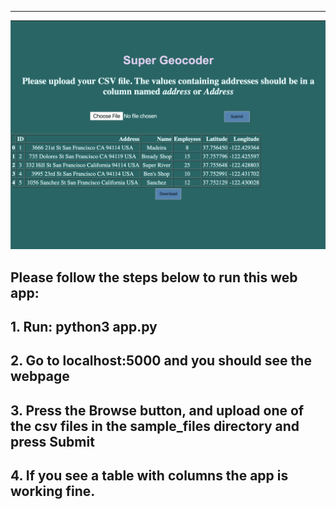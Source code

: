 ---
![](/images/Untitled.png)
>>
## Please follow the steps below to run this web app:
## 1. Run: python3 app.py

## 2. Go to localhost:5000 and you should see the webpage

## 3. Press the Browse button, and upload one of the csv files in the sample_files directory and press Submit

## 4. If you see a table with columns the app is working fine.
>>>
